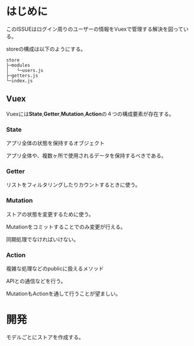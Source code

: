 # はじめに

このISSUEはログイン周りのユーザーの情報をVuexで管理する解決を図っている。



storeの構成は以下のようにする。

```
store
├─modules
│	└─users.js
├─getters.js
└─index.js
```



## Vuex

Vuexには**State**,**Getter**,**Mutation**,**Action**の４つの構成要素が存在する。

### State

アプリ全体の状態を保持するオブジェクト

アプリ全体や、複数ヶ所で使用されるデータを保持するべきである。

### Getter

リストをフィルタリングしたりカウントするときに使う。

### Mutation

ストアの状態を変更するために使う。

Mutationをコミットすることでのみ変更が行える。

同期処理でなければいけない。

### Action

複雑な処理などのpublicに扱えるメソッド

APIとの通信などを行う。

MutationもActionを通して行うことが望ましい。

# 開発

モデルごとにストアを作成する。
